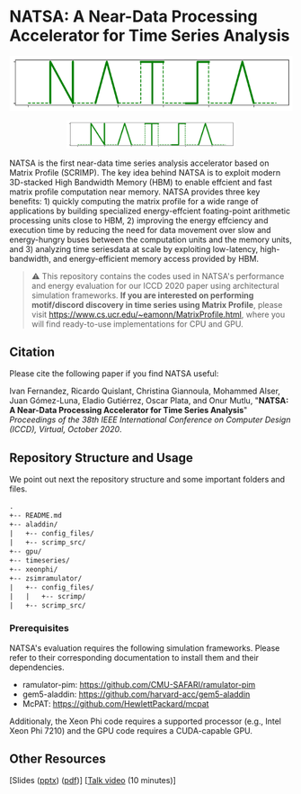 # NATSA: A Near-Data Processing Accelerator for Time Series Analysis

![alt text](https://github.com/CMU-SAFARI/NATSA/blob/main/images/natsa_logo.png)

<p align="center">
  <img width="300" height="50" src="https://github.com/CMU-SAFARI/NATSA/blob/main/images/natsa_logo.png">
</p>

NATSA is the first near-data time series analysis accelerator based on Matrix Profile (SCRIMP). The key idea behind NATSA is to exploit modern 3D-stacked High Bandwidth Memory (HBM) to enable effcient and fast matrix profile computation near memory. NATSA provides three key benefits: 1) quickly computing the matrix profile for a wide range of applications by building specialized energy-effcient foating-point arithmetic processing units close to HBM, 2) improving the energy effciency and execution time by reducing the need for data movement over slow and energy-hungry buses between the computation units and the memory units, and 3) analyzing time seriesdata at scale by exploiting low-latency, high-bandwidth, and energy-efficient memory access provided by HBM.


> :warning: This repository contains the codes used in NATSA's performance and energy evaluation for our ICCD 2020 paper using architectural simulation frameworks. **If you are interested on performing motif/discord discovery in time series using Matrix Profile**, please visit https://www.cs.ucr.edu/~eamonn/MatrixProfile.html, where you will find ready-to-use implementations for CPU and GPU.


## Citation

Please cite the following paper if you find NATSA useful:

Ivan Fernandez, Ricardo Quislant, Christina Giannoula, Mohammed Alser, Juan Gómez-Luna, Eladio Gutiérrez, Oscar Plata, and Onur Mutlu,
"**NATSA: A Near-Data Processing Accelerator for Time Series Analysis**"
*Proceedings of the 38th IEEE International Conference on Computer Design (ICCD), Virtual, October 2020*.


## Repository Structure and Usage

We point out next the repository structure and some important folders and files.
```
.
+-- README.md
+-- aladdin/
|   +-- config_files/
|   +-- scrimp_src/
+-- gpu/
+-- timeseries/
+-- xeonphi/
+-- zsimramulator/
|   +-- config_files/
|	|	+-- scrimp/
|   +-- scrimp_src/
```

### Prerequisites

NATSA's evaluation requires the following simulation frameworks. Please refer to their corresponding documentation to install them and their dependencies. 
* ramulator-pim: https://github.com/CMU-SAFARI/ramulator-pim
* gem5-aladdin: https://github.com/harvard-acc/gem5-aladdin
* McPAT: https://github.com/HewlettPackard/mcpat

Additionaly, the Xeon Phi code requires a supported processor (e.g., Intel Xeon Phi 7210) and the GPU code requires a CUDA-capable GPU.



## Other Resources

[Slides (<a href="https://people.inf.ethz.ch/omutlu/pub/NATSA_time-series-analysis-near-data_iccd20-talk.pptx" target="_blank">pptx</a>) (<a href="https://people.inf.ethz.ch/omutlu/pub/NATSA_time-series-analysis-near-data_iccd20-talk.pdf" target="_blank">pdf</a>)]
[<a href="https://www.youtube.com/embed/PwhtSAVa_W4" target="_blank">Talk video</a> (10 minutes)]
